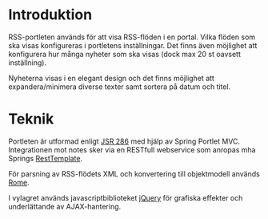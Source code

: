 # Introduktion #

RSS-portleten används för att visa RSS-flöden i en portal. Vilka flöden som ska visas konfigureras i portletens inställningar. Det finns även möjlighet att konfigurera hur många nyheter som ska visas (dock max 20 st oavsett inställning).

Nyheterna visas i en elegant design och det finns möjlighet att expandera/minimera diverse texter samt sortera på datum och titel.

# Teknik #

Portleten är utformad enligt [JSR 286](http://jcp.org/en/jsr/detail?id=286) med hjälp av Spring Portlet MVC. Integrationen mot notes sker via en RESTfull webservice som anropas mha Springs [RestTemplate](http://static.springsource.org/spring/docs/3.0.x/javadoc-api/org/springframework/web/client/RestTemplate.html).

För parsning av RSS-flödets XML och konvertering till objektmodell används [Rome](https://rome.dev.java.net/).

I vylagret används javascriptbiblioteket [jQuery](http://jquery.com) för grafiska effekter och underlättande av AJAX-hantering.